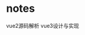 <!--
 * @Description: vue专题
 * @version: 1.0
 * @Author: renyong
 * @Date: 2022-05-22 22:17:30
 * @LastEditors: renyong
 * @LastEditTime: 2022-07-02 14:38:53
-->
# notes
vue2源码解析
vue3设计与实现

